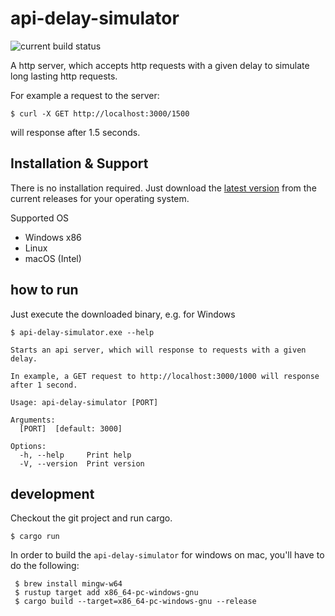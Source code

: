 # api-delay-simulator

![current build status](https://github.com/don41382/api-delay-simulator/actions/workflows/build.yml/badge.svg)

A http server, which accepts http requests with a given delay to simulate long lasting http requests.

For example a request to the server:
```shell
$ curl -X GET http://localhost:3000/1500
```
will response after 1.5 seconds.

## Installation & Support

There is no installation required. Just download the [latest version](https://github.com/don41382/api-delay-simulator/releases) from the current releases for your operating system.

Supported OS

- Windows x86
- Linux
- macOS (Intel)

## how to run

Just execute the downloaded binary, e.g. for Windows

```shell
$ api-delay-simulator.exe --help
```

```shell
Starts an api server, which will response to requests with a given delay.

In example, a GET request to http://localhost:3000/1000 will response after 1 second.

Usage: api-delay-simulator [PORT]

Arguments:
  [PORT]  [default: 3000]

Options:
  -h, --help     Print help
  -V, --version  Print version
```

## development

Checkout the git project and run cargo.

```shell
$ cargo run
```

In order to build the `api-delay-simulator` for windows on mac, you'll have to do the following:

```shell
 $ brew install mingw-w64
 $ rustup target add x86_64-pc-windows-gnu
 $ cargo build --target=x86_64-pc-windows-gnu --release
```